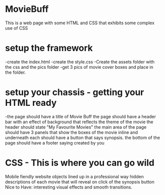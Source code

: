 # MovieBuff

This is a web page with some HTML and CSS that exhibits some complex use of CSS

# setup the framework

-create the index.html
-create the style.css
-Create the assets folder with the css and the pics folder
-get 3 pics of movie cover boxes and place in the folder.

# setup your chassis - getting your HTML ready

-the page should have a title of Movie Buff
the page should have a header bar with an effect of background that reflects the theme of the movie
the header should state "My Favourite Movies"
the main area of the page should have 3 panels that show the boxes of the movie inline and underneath each should have a button that says synopsis.
the bottom of the page should have a footer saying created by you

# CSS - This is where you can go wild

Mobile fiendly website
objects lined up in a professional way
hidden descriptions of each movie that will reveal on click of the synopsis button
Nice to Have:
interesting visual effects and smooth transitions.
